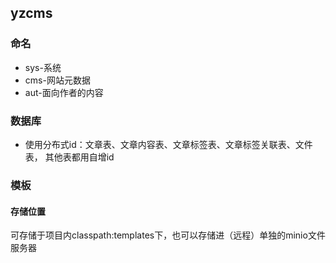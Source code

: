 ## yzcms

### 命名
- sys-系统     
- cms-网站元数据
- aut-面向作者的内容

### 数据库
- 使用分布式id：文章表、文章内容表、文章标签表、文章标签关联表、文件表，
其他表都用自增id

### 模板

#### 存储位置

可存储于项目内classpath:templates下，也可以存储进（远程）单独的minio文件服务器

#### 